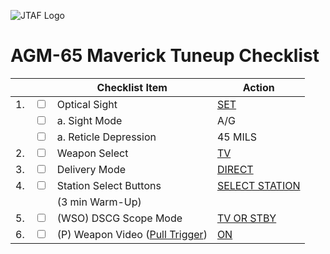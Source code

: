 ![JTAF Logo](../../../JTAF/img/Logo.png)

# **AGM-65 Maverick Tuneup Checklist**

| | | Checklist Item | Action |
|-|-| ---------------| -------|
|1.|  <input type="checkbox">  | Optical Sight | [SET](../../cockpit/pilot/dscg_controls.md#sight-mode-knob) |
|  |  <input type="checkbox">  | a. Sight Mode | A/G |
|  |  <input type="checkbox">  | a. Reticle Depression | 45 MILS |
|2.|  <input type="checkbox">  | Weapon Select | [TV](../../cockpit/pilot/weapon_management.md#weapon-selector-knob) |
|3.|  <input type="checkbox">  | Delivery Mode | [DIRECT](../../cockpit/pilot/weapon_management.md#delivery-mode-knob) |
|4.|  <input type="checkbox">  | Station Select Buttons | [SELECT STATION](../../cockpit/pilot/weapon_management.md#station-select-buttons) |
|  |                           | (3 min Warm-Up)| |
|5.|  <input type="checkbox">  | (WSO) DSCG Scope Mode | [TV OR STBY](../../cockpit/wso/pedestal_group.md#mode-knob) |
|6.|  <input type="checkbox">  | (P) Weapon Video ([Pull Trigger](../../cockpit/pilot/stick_seat.md#trigger-and-bomb-button)) | [ON](../../cockpit/pilot/pedestal_group.md#screen-source-switch) |